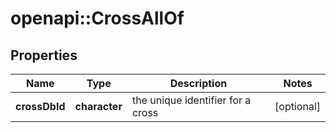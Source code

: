 # openapi::CrossAllOf

## Properties
Name | Type | Description | Notes
------------ | ------------- | ------------- | -------------
**crossDbId** | **character** | the unique identifier for a cross | [optional] 


